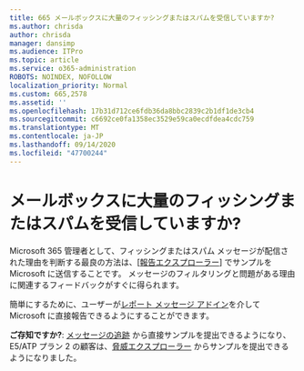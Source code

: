 ```yaml
---
title: 665 メールボックスに大量のフィッシングまたはスパムを受信して​​いますか?
ms.author: chrisda
author: chrisda
manager: dansimp
ms.audience: ITPro
ms.topic: article
ms.service: o365-administration
ROBOTS: NOINDEX, NOFOLLOW
localization_priority: Normal
ms.custom: 665,2578
ms.assetid: ''
ms.openlocfilehash: 17b31d712ce6fdb36da8bbc2839c2b1df1de3cb4
ms.sourcegitcommit: c6692ce0fa1358ec3529e59ca0ecdfdea4cdc759
ms.translationtype: MT
ms.contentlocale: ja-JP
ms.lasthandoff: 09/14/2020
ms.locfileid: "47700244"
---
```

# <a name="are-you-receiving-too-much-phish-or-spam-in-your-mailbox"></a>メールボックスに大量のフィッシングまたはスパムを受信して​​いますか?

Microsoft 365 管理者として、フィッシングまたはスパム メッセージが配信された理由を判断する最良の方法は、[[報告エクスプローラー](https://protection.office.com/reportsubmission)] でサンプルを Microsoft に送信することです。 メッセージのフィルタリングと問題がある理由に関連するフィードバックがすぐに得られます。

簡単にするために、ユーザーが[レポート メッセージ アドイン](https://appsource.microsoft.com/product/office/WA104381180?src=office&tab=Overview)を介して Microsoft に直接報告できるようにすることができます。

**ご存知ですか?**: [メッセージの追跡](https://protection.office.com/messagetrace) から直接サンプルを提出できるようになり、E5/ATP プラン 2 の顧客は、[脅威エクスプローラー](https://docs.microsoft.com/microsoft-365/security/office-365-security/threat-explorer) からサンプルを提出できるようになりました。
